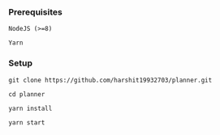 ### Prerequisites
```
NodeJS (>=8)

Yarn 
```

### Setup

```
git clone https://github.com/harshit19932703/planner.git

cd planner

yarn install

yarn start
```
